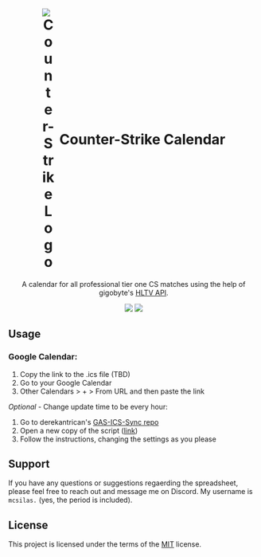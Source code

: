 <div align="center">
<h1 style="text-align: center; display: flex; justify-content: center; align-items: center;">
    <img style="max-width: 25px; margin-right: 10px;" src="https://static.wikia.nocookie.net/logopedia/images/4/49/Counter-Strike_2_%28Icon%29.png/revision/latest?cb=20230330015359" alt="Counter-Strike Logo">
    Counter-Strike Calendar
</h1>
<p>A calendar for all professional tier one CS matches using the help of gigobyte's <a href=https://github.com/gigobyte/HLTV>HLTV API</a>.</p>
<img src="https://img.shields.io/badge/made_with_♡_by-silas-red">
<a href="https://github.com/silasmcnutt/counter-strike-calendar/blob/main/LICENSE.txt"><img src="https://img.shields.io/badge/License-MIT-green"></a>
</div>

## Usage

### Google Calendar:
1. Copy the link to the .ics file (TBD)
2. Go to your Google Calendar
3. Other Calendars > + > From URL and then paste the link

*Optional* - Change update time to be every hour:
1. Go to derekantrican's [GAS-ICS-Sync repo](https://github.com/derekantrican/GAS-ICS-Sync)
2. Open a new copy of the script ([link](https://script.google.com/d/1BOk8MDLbLaHh6SwG1M1tsgNXjkcC-79LE0QoipRuTDxbO3fMVvqoROQD/edit?newcopy=true))
3. Follow the instructions, changing the settings as you please


## Support

If you have any questions or suggestions regaerding the spreadsheet, please feel free to reach out and message me on Discord. My username is `mcsilas.` (yes, the period is included).

## License

This project is licensed under the terms of the [MIT](https://github.com/silasmcnutt/ultimate-coaster-spreadsheet/blob/main/LICENSE.txt) license.
